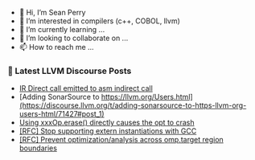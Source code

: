 - 👋 Hi, I’m Sean Perry
- 👀 I’m interested in compilers (c++, COBOL, llvm)
- 🌱 I’m currently learning ...
- 💞️ I’m looking to collaborate on ...
- 📫 How to reach me ...

<!---
s66perry/s66perry is a ✨ special ✨ repository because its `README.md` (this file) appears on your GitHub profile.
You can click the Preview link to take a look at your changes.
--->
### 📕 Latest LLVM Discourse Posts

<!-- DISCOURSE-LLVM:START -->
- [IR Direct call emitted to asm indirect call](https://discourse.llvm.org/t/ir-direct-call-emitted-to-asm-indirect-call/71422#post_2)
- [Adding SonarSource to https://llvm.org/Users.html](https://discourse.llvm.org/t/adding-sonarsource-to-https-llvm-org-users-html/71427#post_1)
- [Using xxxOp.erase&lpar;&rpar; directly causes the opt to crash](https://discourse.llvm.org/t/using-xxxop-erase-directly-causes-the-opt-to-crash/71425#post_3)
- [[RFC] Stop supporting extern instantiations with GCC](https://discourse.llvm.org/t/rfc-stop-supporting-extern-instantiations-with-gcc/71277#post_12)
- [[RFC] Prevent optimization/analysis across omp.target region boundaries](https://discourse.llvm.org/t/rfc-prevent-optimization-analysis-across-omp-target-region-boundaries/71402?page=2#post_22)
<!-- DISCOURSE-LLVM:END -->
